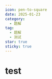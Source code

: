 ```yaml
---
icon: pen-to-square
date: 2025-01-23
category:
  - 题解
tag:
  - 题解 
  - 测试
star: true
sticky: true
---
```


# test